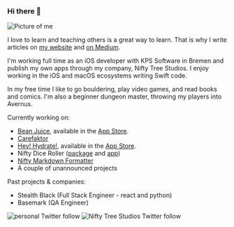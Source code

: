 ### Hi there 👋
![Picture of me](https://res.cloudinary.com/iiroalhonen/image/upload/c_scale,w_500/v1600061757/IMG_23_sml_up4wug.jpg)

I love to learn and teaching others is a great way to learn. That is why I write articles on [my website](https://www.iiroalhonen.com/blog) and [on Medium](https://medium.com/@iiroalhonen).

I'm working full time as an iOS developer with KPS Software in Bremen and publish my own apps through my company, Nifty Tree Studios. I enjoy working in the iOS and macOS ecosystems writing Swift code.

In my free time I like to go bouldering, play video games, and read books and comics.
I'm also a beginner dungeon master, throwing my players into Avernus.

Currently working on:
- [Bean Juice](https://www.niftytreestudios.com/work/bean-juice), available in the [App Store](https://apps.apple.com/us/app/bean-juice/id1502380351).
- [Carefaktor](https://carefaktor.de)
- [Hey! Hydrate!](https://www.niftytreestudios.com/work/hey-hydrate), available in the [App Store](https://apps.apple.com/us/app/hey-hydrate/id1600285038).
- Nifty Dice Roller ([package](https://github.com/NiftyTreeStudios/Nifty-Dice-Roller) and [app](https://github.com/NiftyTreeStudios/Nifty-Dice-Roller-App))
- [Nifty Markdown Formatter](https://github.com/NiftyTreeStudios/Nifty-Markdown-Formatter)
- A couple of unannounced projects

Past projects & companies:
- Stealth Black (Full Stack Engineer - react and python)
- Basemark (QA Engineer)

![personal Twitter follow](https://img.shields.io/twitter/follow/iiroalhonen?style=social)
![Nifty Tree Studios Twitter follow](https://img.shields.io/twitter/follow/NiftyTreeStudio?style=social)
